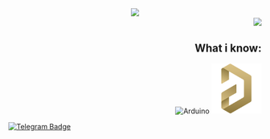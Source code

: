 <div id="header" align="center">
  <img src="https://media.giphy.com/media/M9gbBd9nbDrOTu1Mqx/giphy.gif" width="100"/>
  </div>
  <div id="footer" align="right">
  <img src="https://media.giphy.com/media/B1xUp52rUnrv1Leakw/giphy-downsized-large.gif" width="100"/>

  ## What i know:
  ![Arduino](https://www.vectorlogo.zone/logos/arduino/arduino-icon.svg)
  <img src="https://raw.githubusercontent.com/github/explore/7af95003139e68a3a54e382bb4f23a72836ef348/topics/altium-designer/altium-designer.png" height="100px" width="100px" />
  </div>
<div id="badges">
  
  <a href="https://t.me/sinisterjvd">
  <img src="https://img.shields.io/badge/Telegram-blue?style=for-the-badge&logo=Telegram&logoColor=white" alt="Telegram Badge"/>
  </a>
</div>

